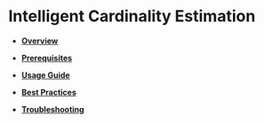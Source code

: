 # Intelligent Cardinality Estimation<a name="EN-US_TOPIC_0000001316445490"></a>

-   **[Overview](intelligent-cardinality-estimation-overview.md)** 

-   **[Prerequisites](intelligent-cardinality-estimation-prerequisites.md)** 

-   **[Usage Guide](intelligent-cardinality-estimation-usage-guide.md)** 

-   **[Best Practices](intelligent-cardinality-estimation-best-practices.md)** 

-   **[Troubleshooting](intelligent-cardinality-estimation-troubleshooting.md)** 
